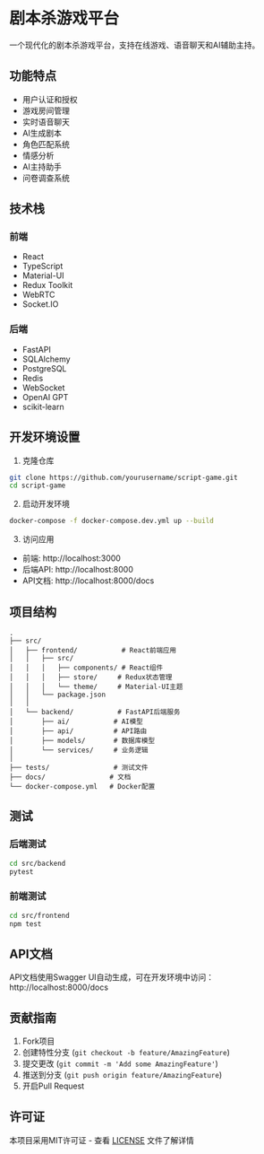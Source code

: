 # 剧本杀游戏平台

一个现代化的剧本杀游戏平台，支持在线游戏、语音聊天和AI辅助主持。

## 功能特点

- 用户认证和授权
- 游戏房间管理
- 实时语音聊天
- AI生成剧本
- 角色匹配系统
- 情感分析
- AI主持助手
- 问卷调查系统

## 技术栈

### 前端
- React
- TypeScript
- Material-UI
- Redux Toolkit
- WebRTC
- Socket.IO

### 后端
- FastAPI
- SQLAlchemy
- PostgreSQL
- Redis
- WebSocket
- OpenAI GPT
- scikit-learn

## 开发环境设置

1. 克隆仓库
```bash
git clone https://github.com/yourusername/script-game.git
cd script-game
```

2. 启动开发环境
```bash
docker-compose -f docker-compose.dev.yml up --build
```

3. 访问应用
- 前端: http://localhost:3000
- 后端API: http://localhost:8000
- API文档: http://localhost:8000/docs

## 项目结构

```
.
├── src/
│   ├── frontend/           # React前端应用
│   │   ├── src/
│   │   │   ├── components/ # React组件
│   │   │   ├── store/     # Redux状态管理
│   │   │   └── theme/     # Material-UI主题
│   │   └── package.json
│   │
│   └── backend/           # FastAPI后端服务
│       ├── ai/           # AI模型
│       ├── api/          # API路由
│       ├── models/       # 数据库模型
│       └── services/     # 业务逻辑
│
├── tests/                # 测试文件
├── docs/                # 文档
└── docker-compose.yml   # Docker配置
```

## 测试

### 后端测试
```bash
cd src/backend
pytest
```

### 前端测试
```bash
cd src/frontend
npm test
```

## API文档

API文档使用Swagger UI自动生成，可在开发环境中访问：
http://localhost:8000/docs

## 贡献指南

1. Fork项目
2. 创建特性分支 (`git checkout -b feature/AmazingFeature`)
3. 提交更改 (`git commit -m 'Add some AmazingFeature'`)
4. 推送到分支 (`git push origin feature/AmazingFeature`)
5. 开启Pull Request

## 许可证

本项目采用MIT许可证 - 查看 [LICENSE](LICENSE) 文件了解详情


